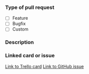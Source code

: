 ### Type of pull request
<!-- place an x and remove the space between the [] -->
<!-- also please add the corresponding label on the right -->
* [ ] Feature
* [ ] Bugfix
* [ ] Custom

### Description
<!-- type the description below -->

### Linked card or issue
<!-- place the link between the () and remove the unused link -->
[Link to Trello card]()
[Link to GitHub issue]()
